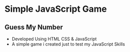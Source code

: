 # Simple JavaScript Game

## Guess My Number

- Developed Using HTML CSS & JavaScript
- A simple game i created just to test my JavaScript Skills
